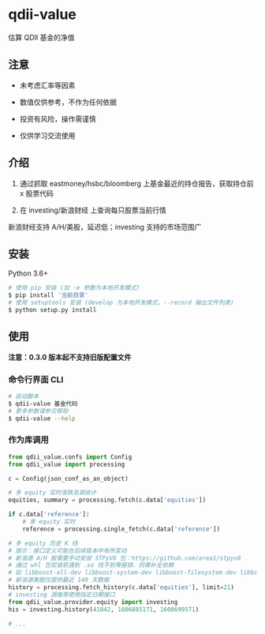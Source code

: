 # qdii-value

估算 QDII 基金的净值

## 注意

- 未考虑汇率等因素

- 数值仅供参考，不作为任何依据

- 投资有风险，操作需谨慎

- 仅供学习交流使用

## 介绍

1. 通过抓取 eastmoney/hsbc/bloomberg 上基金最近的持仓报告，获取持仓前 x 股票代码

2. 在 investing/新浪财经 上查询每只股票当前行情

新浪财经支持 A/H/美股，延迟低；investing 支持的市场范围广

## 安装

Python 3.6+

```bash
# 使用 pip 安装 (加 -e 参数为本地开发模式)
$ pip install '当前目录'
# 使用 setuptools 安装 (develop 为本地开发模式，--record 输出文件列表)
$ python setup.py install
```

## 使用

**注意：0.3.0 版本起不支持旧版配置文件**

### 命令行界面 CLI

```bash
# 启动脚本
$ qdii-value 基金代码
# 更多参数请参见帮助
$ qdii-value --help
```

### 作为库调用

```python
from qdii_value.confs import Config
from qdii_value import processing

c = Config(json_conf_as_an_object)

# 多 equity 实时涨跌及其统计
equities, summary = processing.fetch(c.data['equities'])

if c.data['reference']:
    # 单 equity 实时
    reference = processing.single_fetch(c.data['reference'])

# 多 equity 历史 K 线
# 提示：接口定义可能在后续版本中有所变动
# 新浪源 A/H 股需要手动安装 STPyV8 包：https://github.com/area1/stpyv8
# 通过 whl 包安装若遇到 .so 找不到等报错，则需补全依赖
# 如 libboost-all-dev libboost-system-dev libboost-filesystem-dev libboost-thread-dev
# 新浪源美股仅提供最近 140 天数据
history = processing.fetch_history(c.data['equities'], limit=21)
# investing 源推荐使用指定日期接口
from qdii_value.provider.equity import investing
his = investing.history(41042, 1606885171, 1608699571)

# ...
```
